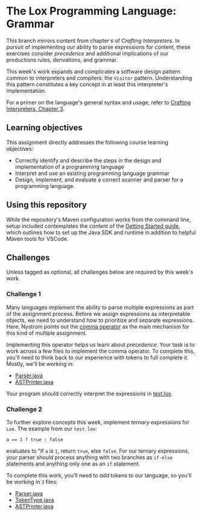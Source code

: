 # The Lox Programming Language: Grammar

This branch mirrors content from chapter `6` of _Crafting Interpreters_. In pursuit of implementing
our ability to parse expressions for content, these exercises consider _precedence_ and additional
implications of our productions rules, derivations, and grammar.

This week's work expands and complicates a software design pattern common to interpreters and
compilers: the `Visitor` pattern. Understanding this pattern constitutes a key concept in at
least this interpreter's implementation. 

For a primer on the language's general syntax and usage, refer to 
[Crafting Interpreters, Chapter 3](https://www.craftinginterpreters.com/the-lox-language.html).

## Learning objectives

This assignment directly addresses the following course learning objectives:

* Correctly identify and describe the steps in the design and implementation of a programming language
* Interpret and use an existing programming language grammar
* Design, implement, and evaluate a correct scanner and parser for a programming language.

## Using this repository

While the repository's Maven configuration works from the command line, setup included contemplates
the content of the [Getting Started guide](wiki/Getting-Started), which outlines how to set
up the Java SDK and runtime in addition to helpful Maven tools for VSCode.

## Challenges

Unless tagged as optional, all challenges below are required by this week's work.

### Challenge 1

Many languages implement the ability to parse multiple expressions as part of the assignment process. Before
we assign expressions as interpretable objects, we need to understand how to prioritize and separate expressions.
Here, Nystrom points out the [comma operator](https://en.wikipedia.org/wiki/Comma_operator) as the main mechanism
for this kind of multiple assignment.

Implementing this operator helps us learn about _precedence_. Your task is to work across a few files to implement
the comma operator. To complete this, you'll need to think back to our experience with tokens to full complete it.
Mostly, we'll be working in:

* [Parser.java](interpreter/src/main/java/com/interpreter/lox/Parser.java)
* [ASTPrinter.java](interpreter/src/main/java/com/interpreter/lox/ASTPrinter.java)

Your program should correctly interpret the expressions in [test.lox](interpreter/src/test/resources/test.lox).

### Challenge 2

To further explore concepts this week, implement _ternary_ expressions for `Lox`. The example from our `test.lox`:
```
a == 1 ? true : false
```
evaluates to "If `a` is `1`, return `true`, else `false`. For our ternary expressions, your parser should process
anything with two branches as `if-else` statements and anything only one as an `if` statement.

To complete this work, you'll need to _add_ tokens to our language, so you'll be working in `3` files:

* [Parser.java](interpreter/src/main/java/com/interpreter/lox/Parser.java)
* [TokenType.java](interpreter/src/main/java/com/interpreter/lox/TokenType.java)
* [ASTPrinter.java](interpreter/src/main/java/com/interpreter/lox/ASTPrinter.java)
